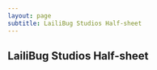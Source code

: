 ```yaml
---
layout: page
subtitle: LailiBug Studios Half-sheet
---
```


## LailiBug Studios Half-sheet

<img src="{{ site.baseurl }}/assets/portfolio/graphics/lailibug/laili-halfsheet-front.png" alt="">
<img src="{{ site.baseurl }}/assets/portfolio/graphics/lailibug/laili-halfsheet-back.png" alt="">
